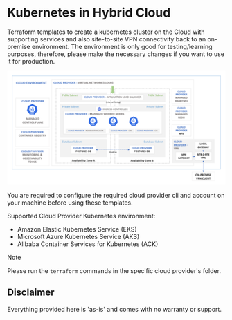 # Kubernetes in Hybrid Cloud

Terraform templates to create a kubernetes cluster on the Cloud with supporting services and also site-to-site VPN connectivity back to an on-premise environment. The environment is only good for testing/learning purposes, therefore, please make the necessary changes if you want to use it for production.

<p align="center">
  <img src="docs/images/cloud.png" alt="Cloud Environment"/>
</p>

You are required to configure the required cloud provider cli and account on your machine before using these templates.

Supported Cloud Provider Kubernetes environment:
* Amazon Elastic Kubernetes Service (EKS)
* Microsoft Azure Kubernetes Service (AKS)
* Alibaba Container Services for Kubernetes (ACK)

> [!NOTE]
> Please run the `terraform` commands in the specific cloud provider's folder.

## Disclaimer
Everything provided here is 'as-is' and comes with no warranty or support.